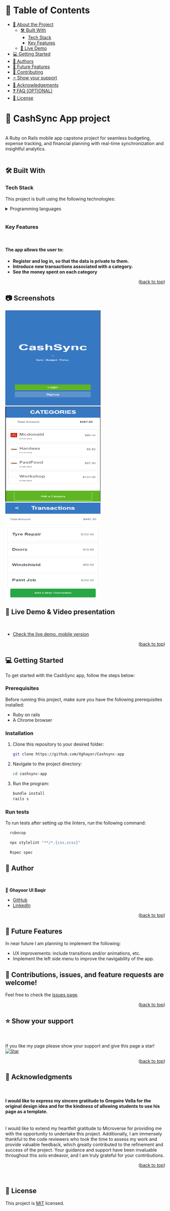 <a name="readme-top"></a>

# 📗 Table of Contents

- [📖 About the Project](#about-project)
  - [🛠 Built With](#built-with)
    - [Tech Stack](#tech-stack)
    - [Key Features](#key-features)
  - [🚀 Live Demo](#live-demo)
- [💻 Getting Started](#getting-started)
- [👥 Authors](#authors)
- [🔭 Future Features](#future-features)
- [🤝 Contributing](#contributing)
- [⭐️ Show your support](#support)
- [🙏 Acknowledgements](#acknowledgements)
- [❓ FAQ (OPTIONAL)](#faq)
- [📝 License](#license)


# 📖 CashSync App project <a name="about-project"></a>
<br>
A Ruby on Rails mobile app capstone project for seamless budgeting, expense tracking, and financial planning with real-time synchronization and insightful analytics.<br>
<br>

## 🛠 Built With <a name="built-with"></a><br>

### Tech Stack

This project is built using the following technologies:

<details>
  <summary>Programming languages</summary>
  <ul>
    <li><a href="https://developer.mozilla.org/en-US/docs/Web/CSS">CSS</a></li>
    <li><a href="https://rubyonrails.org/">Ruby on rails</a></li>
  </ul>
</details>

<br>

### Key Features <a name="key-features"></a>

<br>

#### The app allows the user to:

- **Register and log in, so that the data is private to them.**
- **Introduce new transactions associated with a category.**
- **See the money spent on each category**


<p align="right">(<a href="#readme-top">back to top</a>)</p>

## 📷 Screenshots
<img src="./screenshots/screenshot1.PNG" alt="Screenshot 1" width="300" height="300">
<img src="./screenshots/screenshot2.PNG" alt="Screenshot 2" width="300" height="300">
<img src="./screenshots/screenshot3.PNG" alt="Screenshot 3" width="300" height="300">



## 🚀 Live Demo & Video presentation<a name="live-demo"></a> <a name='video'></a>
<br>

- [Check the live demo, mobile version](https://cashsync.onrender.com)

<p align="right">(<a href="#readme-top">back to top</a>)</p>



## 💻 Getting Started <a name="getting-started"></a>

To get started with the CashSync app, follow the steps below:

### Prerequisites

Before running this project, make sure you have the following prerequisites installed:

- Ruby on rails
- A Chrome browser


### Installation <a name="installation"></a>

1. Clone this repository to your desired folder:

   ```sh
   git clone https://github.com/Xghayor/Cashsync-app

2. Navigate to the project directory:

    ```sh
    cd cashsync-app

3. Run the program:
    ```sh
    bundle install
    rails s


### Run tests

To run tests after setting up the linters, run the following command:

```sh
  rubocop
```

```sh
  npx stylelint "**/*.{css,scss}"
```

```sh
  Rspec spec
```


## 👥 Author <a name="authors"></a>
<br>


👤 **Ghayoor Ul Baqir**

- [GitHub](https://github.com/Xghayor)
- [LinkedIn](https://www.linkedin.com/in/ghayoor-ul-baqir)


<p align="right">(<a href="#readme-top">back to top</a>)</p>



## 🔭 Future Features <a name="future-features"></a>


In near future I am planning to implement the following:
  <ul>
    <li>UX improvements: include transitions and/or animations, etc.</li>
    <li>Implement the left side menu to improve the navigability of the app.</li>
  </ul>




## 🤝 Contributions, <a name="contributing"></a>issues, and feature requests are welcome!

Feel free to check the [issues page](https://github.com/Xghayor/cashsync-app/issues).

<p align="right">(<a href="#readme-top">back to top</a>)</p>



## ⭐️ Show your support <a name="support"></a>
<br>

If you like my page please show your support and give this page a star!
<br>
[![Star](https://img.shields.io/github/stars/Xghayor/cashsync-app?style=social)](https://github.com/Xghayor/cashsync-app)



<p align="right">(<a href="#readme-top">back to top</a>)</p>


## 🙏 Acknowledgments <a name="acknowledgements"></a>
<br>

#### **I would like to express my sincere gratitude to Gregoire Vella for the original design idea and for the kindness of allowing students to use his page as a template.** ####

<br>
I would like to extend my heartfelt gratitude to Microverse for providing me with the opportunity to undertake this project. Additionally, I am immensely thankful to the code reviewers who took the time to assess my work and provide valuable feedback, which greatly contributed to the refinement and success of the project. Your guidance and support have been invaluable throughout this solo endeavor, and I am truly grateful for your contributions.

<p align="right">(<a href="#readme-top">back to top</a>)</p>
<br>

## 📝 License <a name="license"></a>

This project is [MIT](./LICENSE) licensed.